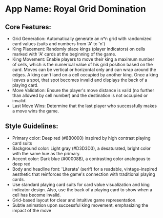 # **App Name**: Royal Grid Domination

## Core Features:

- Grid Generation: Automatically generate an n*n grid with randomized card values (suits and numbers from 'A' to 'n')
- King Placement: Randomly place kings (player indicators) on cells marked with 'A' cards at the beginning of the game.
- King Movement: Enable players to move their king a maximum number of cells, which is the numerical value of his grid position based on the card. Moves can be vertical or horizontal only and can wrap around the edges. A king can't land on a cell occupied by another king. Once a king leaves a spot, that spot becomes invalid and displays the back of a playing card.
- Move Validation: Ensure the player's move distance is valid (no further than allowed by cell number) and the destination is not occupied or invalid.
- Last Move Wins: Determine that the last player who successfully makes a move wins the game.

## Style Guidelines:

- Primary color: Deep red (#8B0000) inspired by high contrast playing card suits
- Background color: Light gray (#D3D3D3), a desaturated, bright color with the same hue as the primary.
- Accent color: Dark blue (#00008B), a contrasting color analogous to deep red
- Body and headline font: 'Literata' (serif) for a readable, vintage-inspired aesthetic that reinforces the game's connection with traditional playing cards.
- Use standard playing card suits for card value visualization and king indicator design. Also, use the back of a playing card to show when a cell has become invalid.
- Grid-based layout for clear and intuitive game representation.
- Subtle animation upon successful king movement, emphasizing the impact of the move